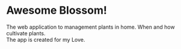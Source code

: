 # Awesome Blossom!

The web application to management plants in home. When and how cultivate plants.<br/>
The app is created for my Love.